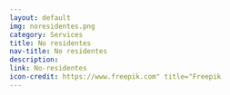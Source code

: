 ```yaml
---
layout: default
img: noresidentes.png
category: Services
title: No residentes
nav-title: No residentes
description:
link: No-residentes
icon-credit: https://www.freepik.com" title="Freepik
---
```

